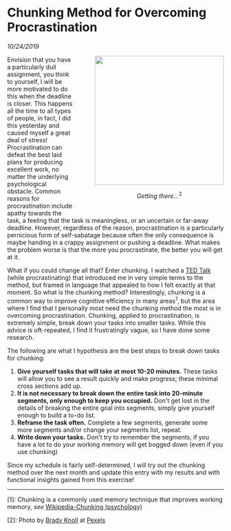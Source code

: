 # Chunking Method for Overcoming Procrastination

*10/24/2019*


<div style='float: right; text-align: center; padding: 0 0 10 50'>
<img src='https://images.pexels.com/photos/2837572/pexels-photo-2837572.jpeg?auto=compress&cs=tinysrgb&dpr=2&h=650&w=940' height='300'>
<p><i>Getting there...</i><sup>2</sup></p>
</div>

Envision that you have a particularly dull assignment, you think to yourself, I will be more motivated to do this when the deadline is closer.  This happens all the time to all types of people, in fact, I did this yesterday and caused myself a great deal of stress!  Procrastination can defeat the best laid plans for producing excellent work, no matter the underlying psychological obstacle.  Common reasons for procrastination include apathy towards the task, a feeling that the task is meaningless, or an uncertain or far-away deadline.  However, regardless of the reason, procrastination is a particularly pernicious form of self-sabatage because often the only consequence is maybe handing in a crappy assignment or pushing a deadline.  What makes the problem worse is that the more you procrastinate, the better you will get at it.

What if you could change all that?  Enter chunking.  I watched a [TED Talk](https://www.youtube.com/watch?v=TQMbvJNRpLE) (while procrastinating) that introduced me in very simple terms to the method, but framed in language that appealed to how I felt exactly at that moment.  So what is the chunking method?  Interestingly, chunking is a common way to improve cognitive efficiency in many areas<sup>1</sup>, but the area where I find that I personally most need the chunking method the most is in overcoming procrastination.  Chunking, applied to procrastination, is extremely simple, break down your tasks into smaller tasks.  While this advice is oft-repeated, I find it frustratingly vague, so I have done some research.

The following are what I hypothesis are the best steps to break down tasks for chunking:
1. __Give yourself tasks that will take at most 10-20 minutes.__  These tasks will allow you to see a result quickly and make progress; these minimal cross sections add up.
1. __It is not necessary to break down the entire task into 20-minute segments, only enough to keep you occupied.__ Don't get lost in the details of breaking the entire goal into segments, simply give yourself enough to build a to-do list.
1. __Reframe the task often.__ Complete a few segments, generate some more segments and/or change your segments list, repeat.
1. __Write down your tasks.__ Don't try to remember the segments, if you have a lot to do your working memory will get bogged down (even if you use chunking)

Since my schedule is fairly self-determined, I will try out the chunking method over the next month and update this entry with my results and with functional insights gained from this exercise!

---
\[1\]: Chunking is a commonly used memory technique that improves working memory, *see* [Wikipedia-Chunking (psychology)](https://en.wikipedia.org/wiki/Chunking_(psychology))

\[2\]: Photo by [Brady Knoll](https://www.pexels.com/@trvlust) at [Pexels](https://www.pexels.com/)